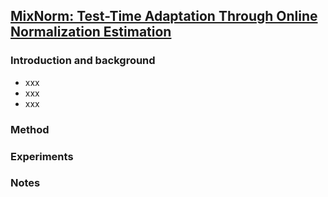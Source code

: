 ## [MixNorm: Test-Time Adaptation Through Online Normalization Estimation](https://arxiv.org/abs/2110.11478)

### Introduction and background
- xxx
- xxx
- xxx

### Method

### Experiments

### Notes
